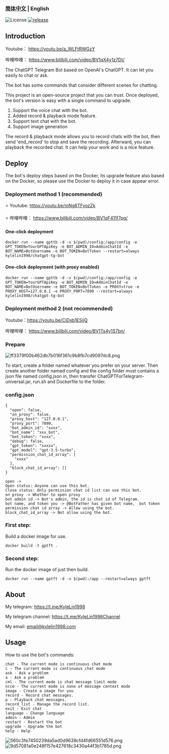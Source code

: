 ### [简体中文](./README.md) | English

![License](https://img.shields.io/badge/license-MIT-green)
[![release](https://img.shields.io/github/v/release/kylelin1998/ChatGPTForTelegram)](https://github.com/kylelin1998/ChatGPTForTelegram/releases/latest)

## Introduction
Youtube： https://youtu.be/a_WLFtRWGzY

哔哩哔哩： https://www.bilibili.com/video/BV1qX4y1z7Dt/

The ChatGPT Telegram Bot based on OpenAI's ChatGPT. It can let you easily to chat or ask.

The bot has some commands that consider different scenes for chatting.

This project is an open-source project that you can trust. Once deployed, the bot's version is easy with a single command to upgrade.

1. Support the voice chat with the bot.
2. Added record & playback mode feature.
3. Support text chat with the bot.
4. Support image generation

The record & playback mode allows you to record chats with the bot, then send 'end_record' to stop and save the recording. Afterward, you can playback the recorded chat. It can help your work and is a nice feature.

## Deploy
The bot's deploy steps based on the Docker, its upgrade feature also based on the Docker, so please use the Docker to deploy it in case appear error.

### Deployment method 1 (recommended)
⭐ Youtube: https://youtu.be/mNg6TFyozZk

⭐ 哔哩哔哩： https://www.bilibili.com/video/BV1qF411f7pg/

#### One-click deployment
```
docker run --name gpttb -d -v $(pwd)/config:/app/config -e GPT_TOKEN=YourGPTApiKey -e BOT_ADMIN_ID=AdminChatId -e BOT_NAME=BotUsername -e BOT_TOKEN=BotToken --restart=always kylelin1998/chatgpt-tg-bot
```
#### One-click deployment (with proxy enabled)
```
docker run --name gpttb -d -v $(pwd)/config:/app/config -e GPT_TOKEN=YourGPTApiKey -e BOT_ADMIN_ID=AdminChatId -e BOT_NAME=BotUsername -e BOT_TOKEN=BotToken -e PROXY=true -e PROXY_HOST=127.0.0.1 -e PROXY_PORT=7890 --restart=always kylelin1998/chatgpt-tg-bot
```

### Deployment method 2 (not recommended)
Youtube：https://youtu.be/CiDxb1ESijQ

哔哩哔哩： https://www.bilibili.com/video/BV1Ts4y1S7bn/

### Prepare
![ff3379f00b462db7b016f361c9b8fb7cd9097dc8.png](https://openimg.kylelin1998.com/img/ff3379f00b462db7b016f361c9b8fb7cd9097dc8.png)

To start, create a folder named whatever you prefer on your server. 
Then create another folder named config and the config folder must contains a json file named config.json in, then transfer ChatGPTForTelegram-universal.jar, run.sh and Dockerfile to the folder.
### config.json
```
{
  "open": false,
  "on_proxy": false,
  "proxy_host": "127.0.0.1",
  "proxy_port": 7890,
  "bot_admin_id": "xxxx",
  "bot_name": "xxx_bot",
  "bot_token": "xxxx",
  "debug": false,
  "gpt_token": "xxxxx",
  "gpt_model": "gpt-3.5-turbo",
  "permission_chat_id_array": [
    "xxxx"
  ],
  "block_chat_id_array": []
}
```
```
open -> 
Open status: Anyone can use this bot.
Close status: Only permission chat id list can use this bot. 
on proxy -> Whether to open proxy
bot admin id -> Bot's admin, the id is chat id of Telegram.
bot name, and token you -> @BotFather has given bot name,  bot token
permission chat id array -> Allow using the bot.
block_chat_id_array -> Not allow using the bot.
```

### First step:
Build a docker image for use.
```
docker build -t gptft .
```

### Second step:
Run the docker image of just then build.
```
docker run --name gptft -d -v $(pwd):/app --restart=always gptft
```

## About
My telegram: https://t.me/KyleLin1998

My telegram channel: https://t.me/KyleLin1998Channel

My email: email@kylelin1998.com

## Usage
How to use the bot's commands:
```
chat - The current mode is continuous chat mode
c - The current mode is continuous chat mode
ask - Ask a problem
a - Ask a problem
cml - The current mode is chat message limit mode
nccm - The current mode is none of message context mode
image - Create a image for you
record - Record chat messages.
p - Playback chat messages.
record_list - Manage the record list.
exit - Exit chat
language - Change language
admin - Admin
restart - Restart the bot
upgrade - Upgrade the bot
help - Help
```

![560c3fe7450239da5ad0d9638cfd4fd66551d576.png](https://openimg.kylelin1998.com/img/560c3fe7450239da5ad0d9638cfd4fd66551d576.png)
![9d57081a0e248f157e427618c3430a44f3b1785d.png](https://openimg.kylelin1998.com/img/9d57081a0e248f157e427618c3430a44f3b1785d.png)